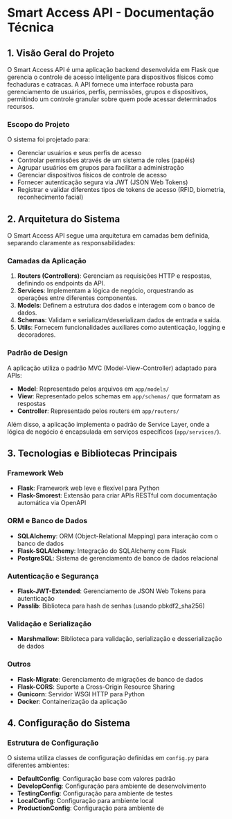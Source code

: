 # Smart Access API - Documentação Técnica

## 1. Visão Geral do Projeto

O Smart Access API é uma aplicação backend desenvolvida em Flask que gerencia o controle de acesso inteligente para dispositivos físicos como fechaduras e catracas. A API fornece uma interface robusta para gerenciamento de usuários, perfis, permissões, grupos e dispositivos, permitindo um controle granular sobre quem pode acessar determinados recursos.

### Escopo do Projeto

O sistema foi projetado para:
- Gerenciar usuários e seus perfis de acesso
- Controlar permissões através de um sistema de roles (papéis)
- Agrupar usuários em grupos para facilitar a administração
- Gerenciar dispositivos físicos de controle de acesso
- Fornecer autenticação segura via JWT (JSON Web Tokens)
- Registrar e validar diferentes tipos de tokens de acesso (RFID, biometria, reconhecimento facial)

## 2. Arquitetura do Sistema

O Smart Access API segue uma arquitetura em camadas bem definida, separando claramente as responsabilidades:

### Camadas da Aplicação

1. **Routers (Controllers)**: Gerenciam as requisições HTTP e respostas, definindo os endpoints da API.
2. **Services**: Implementam a lógica de negócio, orquestrando as operações entre diferentes componentes.
3. **Models**: Definem a estrutura dos dados e interagem com o banco de dados.
4. **Schemas**: Validam e serializam/deserializam dados de entrada e saída.
5. **Utils**: Fornecem funcionalidades auxiliares como autenticação, logging e decoradores.

### Padrão de Design

A aplicação utiliza o padrão MVC (Model-View-Controller) adaptado para APIs:
- **Model**: Representado pelos arquivos em `app/models/`
- **View**: Representado pelos schemas em `app/schemas/` que formatam as respostas
- **Controller**: Representado pelos routers em `app/routers/`

Além disso, a aplicação implementa o padrão de Service Layer, onde a lógica de negócio é encapsulada em serviços específicos (`app/services/`).

## 3. Tecnologias e Bibliotecas Principais

### Framework Web
- **Flask**: Framework web leve e flexível para Python
- **Flask-Smorest**: Extensão para criar APIs RESTful com documentação automática via OpenAPI

### ORM e Banco de Dados
- **SQLAlchemy**: ORM (Object-Relational Mapping) para interação com o banco de dados
- **Flask-SQLAlchemy**: Integração do SQLAlchemy com Flask
- **PostgreSQL**: Sistema de gerenciamento de banco de dados relacional

### Autenticação e Segurança
- **Flask-JWT-Extended**: Gerenciamento de JSON Web Tokens para autenticação
- **Passlib**: Biblioteca para hash de senhas (usando pbkdf2_sha256)

### Validação e Serialização
- **Marshmallow**: Biblioteca para validação, serialização e desserialização de dados

### Outros
- **Flask-Migrate**: Gerenciamento de migrações de banco de dados
- **Flask-CORS**: Suporte a Cross-Origin Resource Sharing
- **Gunicorn**: Servidor WSGI HTTP para Python
- **Docker**: Containerização da aplicação

## 4. Configuração do Sistema

### Estrutura de Configuração

O sistema utiliza classes de configuração definidas em `config.py` para diferentes ambientes:

- **DefaultConfig**: Configuração base com valores padrão
- **DevelopConfig**: Configuração para ambiente de desenvolvimento
- **TestingConfig**: Configuração para ambiente de testes
- **LocalConfig**: Configuração para ambiente local
- **ProductionConfig**: Configuração para ambiente de

